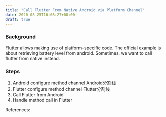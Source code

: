 ```yaml
---
title: "Call Flutter From Native Android via Platform Channel"
date: 2020-08-25T16:08:27+08:00
draft: true
---
```


### Background
Flutter allows making use of platform-specific code. The official example is about retrieving battery level from android. Sometimes, we want to call flutter from native instead. 

### Steps
1. Android configure method channel
Android分割线
2. Flutter configure method channel
Flutter分割线
3. Call Flutter from Android
4. Handle method call in Flutter

References:
